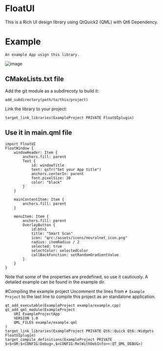 # FloatUI
This is a Rich UI design library using QtQuick2 (QML) with Qt6 Dependency.

# Example
    An example App usign this library.

![image](https://github.com/HackerShohag/FloatUI/assets/47150885/ad617526-057f-4adf-ab56-96cdbdd5ecae)

## CMakeLists.txt file
Add the git module as a subdirecoty to build it:

    add_subdirectory(path/to/this/project)
Link the library to your project:

    target_link_libraries(ExampleProject PRIVATE FloatUIplugin)

## Use it in main.qml file

    import FloatUI
    FloatWindow {
        windowHeader: Item {
            anchors.fill: parent
            Text {
                id: windowTitle
                text: qsTr("Set your App title")
                anchors.centerIn: parent
                font.pixelSize: 20
                color: "black"
            }
        }
    
        mainContentItem: Item {
            anchors.fill: parent
        }
    
        menuItem: Item {
            anchors.fill: parent
            OverlayButton {
                id:btn1
                title: "Smart Scan"
                icon: "qrc:/assets/icons/neuralnet_icon.png"
                radius: itemRadius / 2
                selected: true
                selectColor: selectedColor
                callBackFunction: setRandomGradientValue
            }
        }
    }

Note that some of the properties are predefined, so use it cautiously. A detailed example can be found in the example dir.

#Compiling the example project
Uncomment the lines from `# Example Project` to the last line to compile this project as an standalone application.

    qt_add_executable(ExampleProject example/example.cpp)
    qt_add_qml_module(ExampleProject
        URI ExampleProjectApp
        VERSION 1.0
        QML_FILES example/example.qml
    )
    target_link_libraries(ExampleProject PRIVATE Qt6::Quick Qt6::Widgets FloatUIplugin)
    target_compile_definitions(ExampleProject PRIVATE $<$<OR:$<CONFIG:Debug>,$<CONFIG:RelWithDebInfo>>:QT_QML_DEBUG>)
